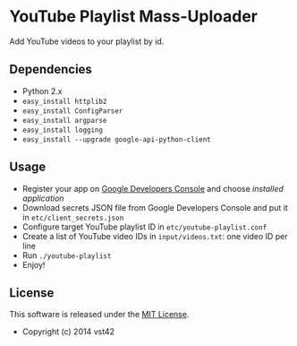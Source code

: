 # YouTube Playlist Mass-Uploader

Add YouTube videos to your playlist by id.

## Dependencies


* Python 2.x
* `easy_install httplib2`
* `easy_install ConfigParser`
* `easy_install argparse`
* `easy_install logging`
* `easy_install --upgrade google-api-python-client`

## Usage

- Register your app on [Google Developers Console](https://developers.google.com/youtube/registering_an_application) and choose *installed application*
- Download secrets JSON file from Google Developers Console and put it in `etc/client_secrets.json`
- Configure target YouTube playlist ID in `etc/youtube-playlist.conf`
- Create a list of YouTube video IDs in `input/videos.txt`: one video ID per line
- Run `./youtube-playlist`
- Enjoy!

## License

This software is released under the [MIT License](http://opensource.org/licenses/MIT).

- Copyright (c) 2014 vst42
